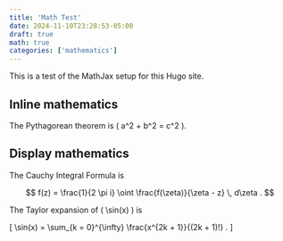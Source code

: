 ```yaml
---
title: 'Math Test'
date: 2024-11-10T23:28:53-05:00
draft: true
math: true
categories: ['mathematics']
---
```


This is a test of the MathJax setup for this Hugo site.

<!--more-->

## Inline mathematics

The Pythagorean theorem is \( a^2 + b^2 = c^2 \).

## Display mathematics

The Cauchy Integral Formula is

$$
f(z) = \frac{1}{2 \pi i} \oint \frac{f(\zeta)}{\zeta - z} \, d\zeta .
$$

The Taylor expansion of \( \sin(x) \) is

\[
\sin(x) = \sum_{k = 0}^{\infty} \frac{x^{2k + 1}}{(2k + 1)!} .
\]